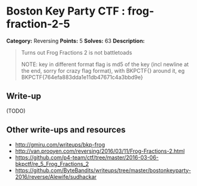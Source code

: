 # Boston Key Party CTF : frog-fraction-2-5

**Category:** Reversing
**Points:** 5
**Solves:** 63
**Description:**

> Turns out Frog Fractions 2 is not battletoads  
>
>
> NOTE: key in different format flag is md5 of the key (incl newline at the end, sorry for crazy flag format), with BKPCTF{} around it, eg BKPCTF{764efa883dda1e11db47671c4a3bbd9e}


## Write-up

(TODO)

## Other write-ups and resources

* <http://gmiru.com/writeups/bkp-frog>
* <http://van.prooyen.com/reversing/2016/03/11/Frog-Fractions-2.html>
* <https://github.com/p4-team/ctf/tree/master/2016-03-06-bkpctf/re_5_Frog_Fractions_2>
* <https://github.com/ByteBandits/writeups/tree/master/bostonkeyparty-2016/reverse/Alewife/sudhackar>
